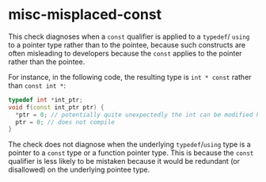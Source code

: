 # misc-misplaced-const

This check diagnoses when a `const` qualifier is applied to a `typedef`/
`using` to a pointer type rather than to the pointee, because such
constructs are often misleading to developers because the `const`
applies to the pointer rather than the pointee.

For instance, in the following code, the resulting type is `int * const`
rather than `const int *`:

```c++
typedef int *int_ptr;
void f(const int_ptr ptr) {
  *ptr = 0; // potentially quite unexpectedly the int can be modified here
  ptr = 0; // does not compile
}
```

The check does not diagnose when the underlying `typedef`/`using` type
is a pointer to a `const` type or a function pointer type. This is
because the `const` qualifier is less likely to be mistaken because it
would be redundant (or disallowed) on the underlying pointee type.
